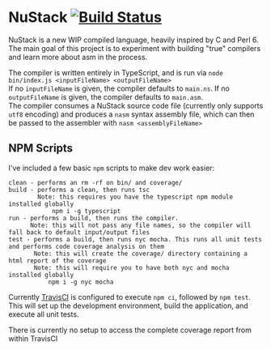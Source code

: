 # NuStack [![Build Status](https://travis-ci.com/dylanrenwick/NuStack.svg?branch=master)](https://travis-ci.com/dylanrenwick/NuStack)
NuStack is a new WIP compiled language, heavily inspired by C and Perl 6.  
The main goal of this project is to experiment with building "true" compilers and learn more about asm in the process.

The compiler is written entirely in TypeScript, and is run via `node bin/index.js <inputFileName> <outputFileName>`  
If no `inputFileName` is given, the compiler defaults to `main.ns`. If no `outputFileName` is given, the compiler defaults to `main.asm`.  
The compiler consumes a NuStack source code file (currently only supports `utf8` encoding) and produces a `nasm` syntax assembly file, which can then be passed to the assembler with `nasm <assemblyFileName>`

## NPM Scripts

I've included a few basic `npm` scripts to make dev work easier:
```
clean - performs an rm -rf on bin/ and coverage/
build - performs a clean, then runs tsc
        Note: this requires you have the typescript npm module installed globally
            npm i -g typescript
run - performs a build, then runs the compiler.
      Note: this will not pass any file names, so the compiler will fall back to default input/output files
test - performs a build, then runs nyc mocha. This runs all unit tests and performs code coverage analysis on them
       Note: this will create the coverage/ directory containing a html report of the coverage
       Note: this will require you to have both nyc and mocha installed globally
           npm i -g nyc mocha
```
Currently [TravisCI](https://travis-ci.com/dylanrenwick/NuStack) is configured to execute `npm ci`, followed by `npm test`.  
This will set up the development environment, build the application, and execute all unit tests.

There is currently no setup to access the complete coverage report from within TravisCI
